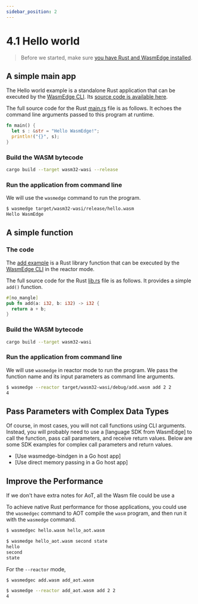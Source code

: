 ```yaml
---
sidebar_position: 2
---
```


# 4.1 Hello world

> Before we started, make sure [you have Rust and WasmEdge installed](setup).

## A simple main app

The Hello world example is a standalone Rust application that can be executed by the [WasmEdge CLI](../build-and-run/cli). Its [source code is available here](https://github.com/second-state/wasm-learning/tree/master/cli/hello).

The full source code for the Rust [main.rs](https://github.com/second-state/rust-examples/tree/main/hello) file is as follows.
It echoes the command line arguments passed to this program at runtime.

```rust
fn main() {
  let s : &str = "Hello WasmEdge!";
  println!("{}", s);
}
```

### Build the WASM bytecode

```bash
cargo build --target wasm32-wasi --release
```

### Run the application from command line

We will use the `wasmedge` command to run the program.

```bash
$ wasmedge target/wasm32-wasi/release/hello.wasm 
Hello WasmEdge
```

## A simple function

### The code

The [add example](https://github.com/second-state/wasm-learning/tree/master/cli/add) is a Rust library function that can be executed by the [WasmEdge CLI](/docs/build-and-run/cli.md) in the reactor mode.

The full source code for the Rust [lib.rs](https://github.com/second-state/wasm-learning/blob/master/cli/add/src/lib.rs) file is as follows.
It provides a simple `add()` function.

```rust
#[no_mangle]
pub fn add(a: i32, b: i32) -> i32 {
  return a + b;
}
```

###  Build the WASM bytecode

```bash
cargo build --target wasm32-wasi
```

### Run the application from command line

We will use `wasmedge` in reactor mode to run the program. We pass the function name and its input parameters as command line arguments.

```bash
$ wasmedge --reactor target/wasm32-wasi/debug/add.wasm add 2 2
4
```

## Pass Parameters with Complex Data Types

Of course, in most cases, you will not call functions using CLI arguments.
Instead, you will probably need to use a [language SDK from WasmEdge] to call the function, pass call parameters, and receive return values.
Below are some SDK examples for complex call parameters and return values.

* [Use wasmedge-bindgen in a Go host app]
* [Use direct memory passing in a Go host app]


## Improve the Performance

If we don't have extra notes for AoT, all the Wasm file could be use a

To achieve native Rust performance for those applications, you could use the `wasmedgec` command to AOT compile the `wasm` program, and then run it with the `wasmedge` command.

```bash
$ wasmedgec hello.wasm hello_aot.wasm

$ wasmedge hello_aot.wasm second state
hello
second
state
```

For the `--reactor` mode,

```bash
$ wasmedgec add.wasm add_aot.wasm

$ wasmedge --reactor add_aot.wasm add 2 2
4
```



